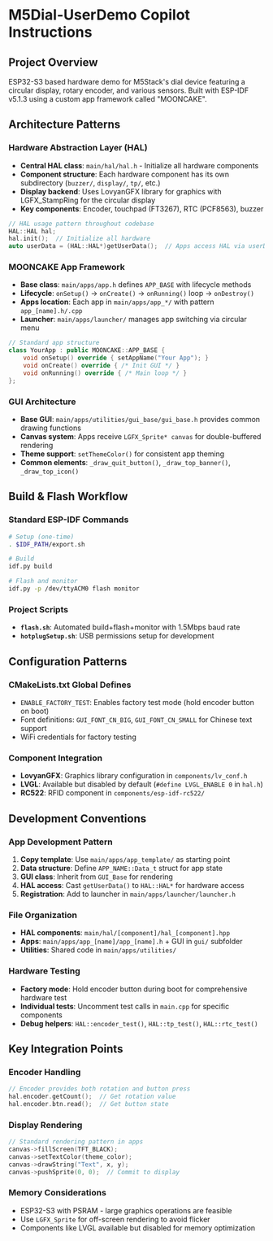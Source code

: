 # M5Dial-UserDemo Copilot Instructions

## Project Overview
ESP32-S3 based hardware demo for M5Stack's dial device featuring a circular display, rotary encoder, and various sensors. Built with ESP-IDF v5.1.3 using a custom app framework called "MOONCAKE".

## Architecture Patterns

### Hardware Abstraction Layer (HAL)
- **Central HAL class**: `main/hal/hal.h` - Initialize all hardware components
- **Component structure**: Each hardware component has its own subdirectory (`buzzer/`, `display/`, `tp/`, etc.)
- **Display backend**: Uses LovyanGFX library for graphics with LGFX_StampRing for the circular display
- **Key components**: Encoder, touchpad (FT3267), RTC (PCF8563), buzzer

```cpp
// HAL usage pattern throughout codebase
HAL::HAL hal;
hal.init();  // Initialize all hardware
auto userData = (HAL::HAL*)getUserData();  // Apps access HAL via userData
```

### MOONCAKE App Framework
- **Base class**: `main/apps/app.h` defines `APP_BASE` with lifecycle methods
- **Lifecycle**: `onSetup()` → `onCreate()` → `onRunning()` loop → `onDestroy()`
- **Apps location**: Each app in `main/apps/app_*/` with pattern `app_[name].h/.cpp`
- **Launcher**: `main/apps/launcher/` manages app switching via circular menu

```cpp
// Standard app structure
class YourApp : public MOONCAKE::APP_BASE {
    void onSetup() override { setAppName("Your App"); }
    void onCreate() override { /* Init GUI */ }
    void onRunning() override { /* Main loop */ }
};
```

### GUI Architecture
- **Base GUI**: `main/apps/utilities/gui_base/gui_base.h` provides common drawing functions
- **Canvas system**: Apps receive `LGFX_Sprite* canvas` for double-buffered rendering
- **Theme support**: `setThemeColor()` for consistent app theming
- **Common elements**: `_draw_quit_button()`, `_draw_top_banner()`, `_draw_top_icon()`

## Build & Flash Workflow

### Standard ESP-IDF Commands
```bash
# Setup (one-time)
. $IDF_PATH/export.sh

# Build
idf.py build

# Flash and monitor
idf.py -p /dev/ttyACM0 flash monitor
```

### Project Scripts
- **`flash.sh`**: Automated build+flash+monitor with 1.5Mbps baud rate
- **`hotplugSetup.sh`**: USB permissions setup for development

## Configuration Patterns

### CMakeLists.txt Global Defines
- `ENABLE_FACTORY_TEST`: Enables factory test mode (hold encoder button on boot)
- Font definitions: `GUI_FONT_CN_BIG`, `GUI_FONT_CN_SMALL` for Chinese text support
- WiFi credentials for factory testing

### Component Integration
- **LovyanGFX**: Graphics library configuration in `components/lv_conf.h`
- **LVGL**: Available but disabled by default (`#define LVGL_ENABLE 0` in `hal.h`)
- **RC522**: RFID component in `components/esp-idf-rc522/`

## Development Conventions

### App Development Pattern
1. **Copy template**: Use `main/apps/app_template/` as starting point
2. **Data structure**: Define `APP_NAME::Data_t` struct for app state
3. **GUI class**: Inherit from `GUI_Base` for rendering
4. **HAL access**: Cast `getUserData()` to `HAL::HAL*` for hardware access
5. **Registration**: Add to launcher in `main/apps/launcher/launcher.h`

### File Organization
- **HAL components**: `main/hal/[component]/hal_[component].hpp`
- **Apps**: `main/apps/app_[name]/app_[name].h` + GUI in `gui/` subfolder
- **Utilities**: Shared code in `main/apps/utilities/`

### Hardware Testing
- **Factory mode**: Hold encoder button during boot for comprehensive hardware test
- **Individual tests**: Uncomment test calls in `main.cpp` for specific components
- **Debug helpers**: `HAL::encoder_test()`, `HAL::tp_test()`, `HAL::rtc_test()`

## Key Integration Points

### Encoder Handling
```cpp
// Encoder provides both rotation and button press
hal.encoder.getCount();  // Get rotation value
hal.encoder.btn.read();  // Get button state
```

### Display Rendering
```cpp
// Standard rendering pattern in apps
canvas->fillScreen(TFT_BLACK);
canvas->setTextColor(theme_color);
canvas->drawString("Text", x, y);
canvas->pushSprite(0, 0);  // Commit to display
```

### Memory Considerations
- ESP32-S3 with PSRAM - large graphics operations are feasible
- Use `LGFX_Sprite` for off-screen rendering to avoid flicker
- Components like LVGL available but disabled for memory optimization

